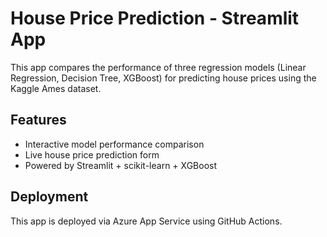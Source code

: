 # House Price Prediction - Streamlit App

This app compares the performance of three regression models (Linear Regression, Decision Tree, XGBoost) for predicting house prices using the Kaggle Ames dataset.

## Features
- Interactive model performance comparison
- Live house price prediction form
- Powered by Streamlit + scikit-learn + XGBoost

## Deployment
This app is deployed via Azure App Service using GitHub Actions.
